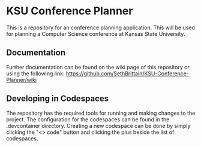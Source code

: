 # KSU Conference Planner
This is a repository for an conference planning application. This will be used for planning a Computer Science conference at Kansas State University.

## Documentation
Further documentation can be found on the wiki page of this repository or using the following link: https://github.com/SethBrittain/KSU-Conference-Planner/wiki

## Developing in Codespaces
The repository has the required tools for running and making changes to the project. The configuration for the codespaces can be found in the .devcontainer directory. Creating a new codespace can be done by simply clicking the "<> code" button and clicking the plus beside the list of codespaces.
